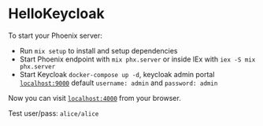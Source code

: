 # HelloKeycloak

To start your Phoenix server:

  * Run `mix setup` to install and setup dependencies
  * Start Phoenix endpoint with `mix phx.server` or inside IEx with `iex -S mix phx.server`
  * Start Keycloak `docker-compose up -d`, keycloak admin portal [`localhost:9000`](http://localhost:9000) default `username: admin` and `password: admin`

Now you can visit [`localhost:4000`](http://localhost:4000) from your browser.

Test user/pass: `alice/alice`
